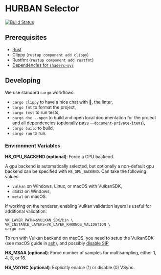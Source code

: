 # HURBAN Selector

[![Build Status](https://dev.azure.com/subdigital/HURBAN-selector/_apis/build/status/sub-digital.HURBAN-Selector?branchName=master)](https://dev.azure.com/subdigital/HURBAN-selector/_build/latest?definitionId=1&branchName=master)

## Prerequisites

- [Rust](https://rustup.rs/)
- Clippy (`rustup component add clippy`)
- Rustfmt (`rustup component add rustfmt`)
- [Dependencies for `shaderc-sys`](https://github.com/google/shaderc-rs#building-from-source)

## Developing

We use standard `cargo` workflows:

- `cargo clippy` to have a nice chat with 📎, the linter,
- `cargo fmt` to format the project,
- `cargo test` to run tests,
- `cargo doc --open` to build and open local documentation for the
  project and all dependencies (optionally pass
  `--document-private-items`),
- `cargo build` to build,
- `cargo run` to run.

### Environment Variables

**HS_GPU_BACKEND (optional)**: Force a GPU backend.

A gpu backend is automatically selected, but optionally a non-default
gpu backend can be specified with `HS_GPU_BACKEND`. Can take the
following values:

- `vulkan` on Windows, Linux, or macOS with VulkanSDK,
- `d3d12` on Windows,
- `metal` on macOS.

If working on the renderer, enabling Vulkan validation layers is
useful for additional validation:

``` shell
VK_LAYER_PATH=$VULKAN_SDK/bin \
VK_INSTANCE_LAYERS=VK_LAYER_KHRONOS_VALIDATION \
cargo run
```

To run with Vulkan backend on macOS, you need to setup the VulkanSDK
(see macOS guide in [ash](https://crates.io/crates/ash)), and possibly
[disable
SIP](http://osxdaily.com/2015/10/05/disable-rootless-system-integrity-protection-mac-os-x/)

**HS_MSAA (optional)**: Force number of samples for multisampling, either 1,
4, 8, or 16.

**HS_VSYNC (optional)**: Explicitly enable (1) or disable (0) VSync.

